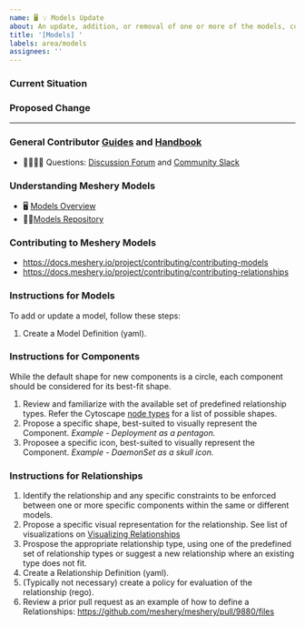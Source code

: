```yaml
---
name: 🖥 💡 Models Update
about: An update, addition, or removal of one or more of the models, components, relationships, workflows, or policies within Meshery Models.
title: '[Models] '
labels: area/models
assignees: ''
---
```

### Current Situation
<!-- A brief description of the current state of Models -->

### Proposed Change
<!-- A brief description of the change. -->

---

### General Contributor [Guides](https://docs.meshery.io/project/contributing) and [Handbook](https://layer5.io/community/handbook)

- 🙋🏾🙋🏼 Questions: [Discussion Forum](http://discuss.meshery.io) and [Community Slack](https://slack.meshery.io)

### Understanding Meshery Models

- 🖥 [Models Overview](https://docs.google.com/presentation/d/1SQMfyu5shjpGKlYONdVzOtd7UYTgLWBcgUvHMLCZ2tY/edit#slide=id.g226f5de5180_19_259)
- 👨‍💻[Models Repository](https://github.com/meshery/meshery/tree/master/server/meshmodel)

### Contributing to Meshery Models

- https://docs.meshery.io/project/contributing/contributing-models
- https://docs.meshery.io/project/contributing/contributing-relationships

### Instructions for Models

To add or update a model, follow these steps:
1. Create a Model Definition (yaml).

### Instructions for Components

While the default shape for new components is a circle, each component should be considered for its best-fit shape.
1. Review and familiarize with the available set of predefined relationship types. Refer the Cytoscape [node types](https://js.cytoscape.org/demos/node-types/) for a list of possible shapes. 
1. Propose a specific shape, best-suited to visually represent the Component. _Example - Deployment as a pentagon._
1. Proposee a specific icon, best-suited to visually represent the Component. _Example - DaemonSet as a skull icon._

### Instructions for Relationships

1. Identify the relationship and any specific constraints to be enforced between one or more specific components within the same or different models.
1. Propose a specific visual representation for the relationship. See list of visualizations on [Visualizing Relationships](https://docs.meshery.io/project/contributing/contributing-relationships#relationship-visualizations)
1. Prospose the appropriate relationship type, using one of the predefined set of relationship types or suggest a new relationship where an existing type does not fit.
1. Create a Relationship Definition (yaml).
1. (Typically not necessary) create a policy for evaluation of the relationship (rego).
1. Review a prior pull request as an example of how to define a Relationships: https://github.com/meshery/meshery/pull/9880/files

<!-- ### Instructions for Policies
1. _Forthcoming_
 -->
